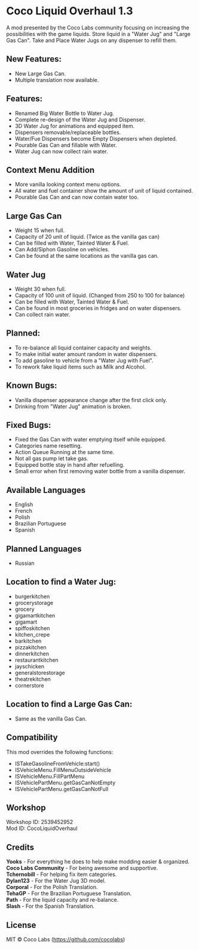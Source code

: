# Coco Liquid Overhaul 1.3
A mod presented by the Coco Labs community focusing on increasing the possibilities with the game liquids. Store liquid in a "Water Jug" and "Large Gas Can". Take and Place Water Jugs on any dispenser to refill them.
  
## New Features:
- New Large Gas Can.
- Multiple translation now available.
  
## Features:
- Renamed Big Water Bottle to Water Jug.
- Complete re-design of the Water Jug and Dispenser.
- 3D Water Jug for animations and equipped item.
- Dispensers removable/replaceable bottles.
- Water/Fue Dispensers become Empty Dispensers when depleted.
- Pourable Gas Can and fillable with Water.
- Water Jug can now collect rain water.
  
## Context Menu Addition
- More vanilla looking context menu options.
- All water and fuel container show the amount of unit of liquid contained.
- Pourable Gas Can and can now contain water too.
  
## Large Gas Can
- Weight 15 when full.
- Capacity of 20 unit of liquid. (Twice as the vanilla gas can)
- Can be filled with Water, Tainted Water & Fuel.
- Can Add/Siphon Gasoline on vehicles.
- Can be found at the same locations as the vanilla gas can.
  
## Water Jug
- Weight 30 when full.
- Capacity of 100 unit of liquid. (Changed from 250 to 100 for balance)
- Can be filled with Water, Tainted Water & Fuel.
- Can be found in most groceries in fridges and on water dispensers.
- Can collect rain water.
  
## Planned:
- To re-balance all liquid container capacity and weights.
- To make initial water amount random in water dispensers.
- To add gasoline to vehicle from a "Water Jug with Fuel".
- To rework fake liquid items such as Milk and Alcohol.
  
## Known Bugs:
- Vanilla dispenser appearance change after the first click only.
- Drinking from "Water Jug" animation is broken.
  
## Fixed Bugs:
- Fixed the Gas Can with water emptying itself while equipped.
- Categories name resetting.
- Action Queue Running at the same time.
- Not all gas pump let take gas.
- Equipped bottle stay in hand after refuelling.
- Small error when first removing water bottle from a vanilla dispenser.
  
## Available Languages
- English
- French
- Polish
- Brazilian Portuguese
- Spanish
  
## Planned Languages
- Russian
  
## Location to find a Water Jug:
- burgerkitchen
- grocerystorage
- grocery
- gigamartkitchen
- gigamart
- spiffoskitchen
- kitchen_crepe
- barkitchen
- pizzakitchen
- dinnerkitchen
- restaurantkitchen
- jayschicken
- generalstorestorage
- theatrekitchen
- cornerstore

## Location to find a Large Gas Can:
- Same as the vanilla Gas Can.  
  
## Compatibility  
This mod overrides the following functions:
- ISTakeGasolineFromVehicle:start()  
- ISVehicleMenu.FillMenuOutsideVehicle  
- ISVehicleMenu.FillPartMenu  
- ISVehiclePartMenu.getGasCanNotEmpty  
- ISVehiclePartMenu.getGasCanNotFull  
  
## Workshop
  
Workshop ID: 2539452952  
Mod ID: CocoLiquidOverhaul
  
## Credits
  
**Yooks** - For everything he does to help make modding easier & organized.  
**Coco Labs Community** - For being awesome and supportive.  
**Tchernobill** - For helping fix item categories.  
**Dylan123** - For the Water Jug 3D model.  
**Corporal** - For the Polish Translation.  
**TehaGP** - For the Brazilian Portuguese Translation.  
**Path** - For the liquid capacity and re-balance.  
**Slash** - For the Spanish Translation.  
  
## License
  
MIT © Coco Labs (https://github.com/cocolabs)
  